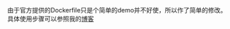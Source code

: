 由于官方提供的Dockerfile只是个简单的demo并不好使，所以作了简单的修改。具体使用步骤可以参照我的[博客](http://arvon.top/2018/08/01/ES%E4%BD%BF%E7%94%A8curator%E7%AE%A1%E7%90%86index/)
